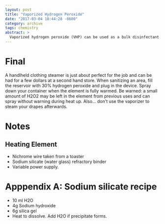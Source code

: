 ```yaml
---
layout: post
title: "Vaporized Hydrogen Peroxide"
date: "2017-03-04 10:44:28 -0600"
category: archive
tags: chemistry
abstract: >
  Vaporized hydrogen peroxide (VHP) can be used as a bulk disinfectant. VHP leaves no toxic residue and construction of a crude vaporizer can be accomplished by the amateur. Further investigation is warranted on the possible deleterious effects and practicality of VHP alone or in combination with other disinfection methods (e.g. ozone). Conclusion: buy a clothes steamer.
---
```


# Final

A handlheld clothing steamer is just about perfect for the job and can be had for a few dollars at a second hand store. When sanitizing an area, fill the reservoir with 30% hydrogen peroxide and plug in the device. Spray down your container when the element is fully warmed. Be warned: a small amount of H2O2 may be left in the element from previous uses and can spray without warning during heat up. Also... don't use the vaporizer to steam your drapes afterwards.

# Notes

## Heating Element

- Nichrome wire taken from a toaster
- Sodium silicate (water glass) refractory binder
- Variable power supply.

# Apppendix A: Sodium silicate recipe
- 10 ml H2O
- 4g Sodium hydroxide
- 6g silica gel
- Heat to dissolve. Add H2O if precipitate forms.
